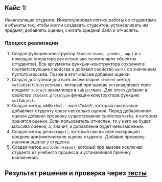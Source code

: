 ## Кейс 1:
Инкапсуляция студента. Инкапсулировал логику работы со студентами в объекты так, чтобы могли создавать студентов, устанавливать им предмет, добавлять оценки, считать средний балл и отчислять.

### Процесс реализации
1. Создал функцию-конструктор `Student(name, gender, age)` и с помощью оператора `new` несколько экземпляров объектов (студентов). Все аргументы функции-конструктора сохранил в соответствующие свойства и добавил свойство `marks` со значением пустого массива. Позже в этот массив добавим оценки.
2. Создал доступный для всех экземпляров `student` метод `setSubject(subjectName)`, который при вызове устанавливает поле предмет `subject` экземпляра в `subjectName`. Для этого добавил в свойство `Student.prototype` функции-конструктора функцию `setSubject`.
3. Создал метод `addMarks(...marksToAdd)`, который при вызове добавляет студенту сразу несколько оценок. Перед добавлением оценок добавил проверку существования свойства `marks`, в котором хранятся оценки. Если пользователь отчислен, то у него не будет массива оценок, а, значит, и добавление будет невозможным.
4. Создал метод `getAverage()`, который при вызове возвращает среднее арифметическое оценок студента. Добавил проверку наличия оценок у студента. 
5. Создал метод `exclude(reason)`, который при вызове исключал студента из учебного процесса и устанавливал причину исключения. 


## Результат решения и проверка через [тесты](https://maximbestintheworld.github.io/bjs-2-homeworks/4.objects/)
